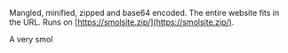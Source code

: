 Mangled, minified, zipped and base64 encoded. The entire website fits in the URL. Runs on [https://smolsite.zip/](https://smolsite.zip/).

A very smol
